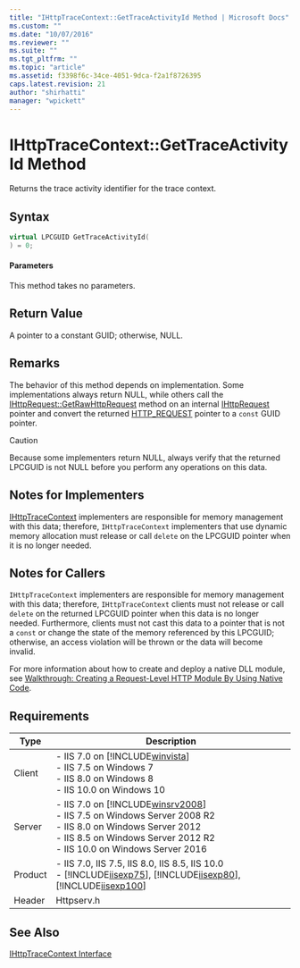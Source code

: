 ```yaml
---
title: "IHttpTraceContext::GetTraceActivityId Method | Microsoft Docs"
ms.custom: ""
ms.date: "10/07/2016"
ms.reviewer: ""
ms.suite: ""
ms.tgt_pltfrm: ""
ms.topic: "article"
ms.assetid: f3398f6c-34ce-4051-9dca-f2a1f8726395
caps.latest.revision: 21
author: "shirhatti"
manager: "wpickett"
---
```

# IHttpTraceContext::GetTraceActivityId Method
Returns the trace activity identifier for the trace context.  
  
## Syntax  
  
```cpp  
virtual LPCGUID GetTraceActivityId(  
) = 0;  
```  
  
#### Parameters  
 This method takes no parameters.  
  
## Return Value  
 A pointer to a constant GUID; otherwise, NULL.  
  
## Remarks  
 The behavior of this method depends on implementation. Some implementations always return NULL, while others call the [IHttpRequest::GetRawHttpRequest](../../web-development-reference\webdev-native-api-reference/ihttprequest-getrawhttprequest-method.md) method on an internal [IHttpRequest](../../web-development-reference\webdev-native-api-reference/ihttprequest-interface.md) pointer and convert the returned [HTTP_REQUEST](http://go.microsoft.com/fwlink/?LinkId=56010) pointer to a `const` GUID pointer.  
  
> [!CAUTION]
>  Because some implementers return NULL, always verify that the returned LPCGUID is not NULL before you perform any operations on this data.  
  
## Notes for Implementers  
 [IHttpTraceContext](../../web-development-reference\webdev-native-api-reference/ihttptracecontext-interface.md) implementers are responsible for memory management with this data; therefore, `IHttpTraceContext` implementers that use dynamic memory allocation must release or call `delete` on the LPCGUID pointer when it is no longer needed.  
  
## Notes for Callers  
 `IHttpTraceContext` implementers are responsible for memory management with this data; therefore, `IHttpTraceContext` clients must not release or call `delete` on the returned LPCGUID pointer when this data is no longer needed. Furthermore, clients must not cast this data to a pointer that is not a `const` or change the state of the memory referenced by this LPCGUID; otherwise, an access violation will be thrown or the data will become invalid.  
  
 For more information about how to create and deploy a native DLL module, see [Walkthrough: Creating a Request-Level HTTP Module By Using Native Code](../../web-development-reference\native-code-development-overview\walkthrough-creating-a-request-level-http-module-by-using-native-code.md).  
  
## Requirements  
  
|Type|Description|  
|----------|-----------------|  
|Client|-   IIS 7.0 on [!INCLUDE[winvista](../../wmi-provider/includes/winvista-md.md)]<br />-   IIS 7.5 on Windows 7<br />-   IIS 8.0 on Windows 8<br />-   IIS 10.0 on Windows 10|  
|Server|-   IIS 7.0 on [!INCLUDE[winsrv2008](../../wmi-provider/includes/winsrv2008-md.md)]<br />-   IIS 7.5 on Windows Server 2008 R2<br />-   IIS 8.0 on Windows Server 2012<br />-   IIS 8.5 on Windows Server 2012 R2<br />-   IIS 10.0 on Windows Server 2016|  
|Product|-   IIS 7.0, IIS 7.5, IIS 8.0, IIS 8.5, IIS 10.0<br />-   [!INCLUDE[iisexp75](../../web-development-reference/native-code-api-reference/includes/iisexp75-md.md)], [!INCLUDE[iisexp80](../../web-development-reference/native-code-api-reference/includes/iisexp80-md.md)], [!INCLUDE[iisexp100](../../web-development-reference/native-code-api-reference/includes/iisexp100-md.md)]|  
|Header|Httpserv.h|  
  
## See Also  
 [IHttpTraceContext Interface](../../web-development-reference\webdev-native-api-reference/ihttptracecontext-interface.md)
